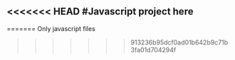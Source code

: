 <<<<<<< HEAD
#Javascript project here
------------------------
=======
Only javascript files
>>>>>>> 913236b95dcf0ad01b642b9c71b3fa01d704294f
